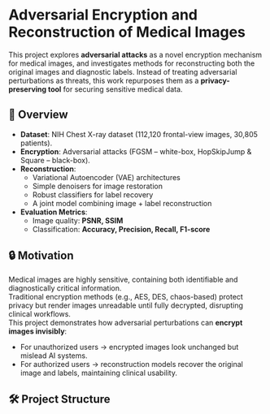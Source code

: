 # Adversarial Encryption and Reconstruction of Medical Images

This project explores **adversarial attacks** as a novel encryption mechanism for medical images, and investigates methods for reconstructing both the original images and diagnostic labels. Instead of treating adversarial perturbations as threats, this work repurposes them as a **privacy-preserving tool** for securing sensitive medical data.

## 🚀 Overview
- **Dataset**: NIH Chest X-ray dataset (112,120 frontal-view images, 30,805 patients).
- **Encryption**: Adversarial attacks (FGSM – white-box, HopSkipJump & Square – black-box).
- **Reconstruction**:
  - Variational Autoencoder (VAE) architectures
  - Simple denoisers for image restoration
  - Robust classifiers for label recovery
  - A joint model combining image + label reconstruction
- **Evaluation Metrics**:
  - Image quality: **PSNR, SSIM**
  - Classification: **Accuracy, Precision, Recall, F1-score**

## 🔒 Motivation
Medical images are highly sensitive, containing both identifiable and diagnostically critical information.  
Traditional encryption methods (e.g., AES, DES, chaos-based) protect privacy but render images unreadable until fully decrypted, disrupting clinical workflows.  
This project demonstrates how adversarial perturbations can **encrypt images invisibly**:  
- For unauthorized users → encrypted images look unchanged but mislead AI systems.  
- For authorized users → reconstruction models recover the original image and labels, maintaining clinical usability.  

## 🛠️ Project Structure
